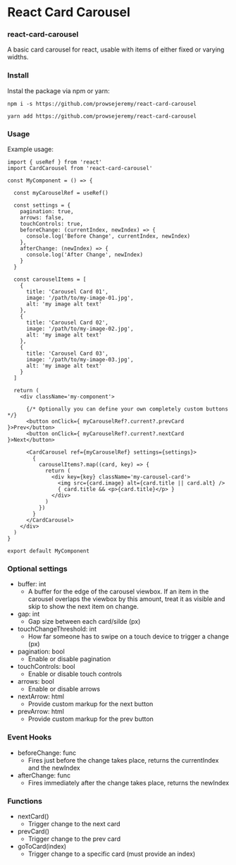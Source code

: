 # React Card Carousel
### react-card-carousel

A basic card carousel for react, usable with items of either fixed or varying widths.


### Install

Instal the package via npm or yarn:

```
npm i -s https://github.com/prowsejeremy/react-card-carousel
```

```
yarn add https://github.com/prowsejeremy/react-card-carousel
```


### Usage

Example usage:

```
import { useRef } from 'react'
import CardCarousel from 'react-card-carousel'

const MyComponent = () => {

  const myCarouselRef = useRef()

  const settings = {
    pagination: true,
    arrows: false,
    touchControls: true,
    beforeChange: (currentIndex, newIndex) => {
      console.log('Before Change', currentIndex, newIndex)
    },
    afterChange: (newIndex) => {
      console.log('After Change', newIndex)
    }
  }

  const carouselItems = [
    {
      title: 'Carousel Card 01',
      image: '/path/to/my-image-01.jpg',
      alt: 'my image alt text'
    },
    {
      title: 'Carousel Card 02',
      image: '/path/to/my-image-02.jpg',
      alt: 'my image alt text'
    },
    {
      title: 'Carousel Card 03',
      image: '/path/to/my-image-03.jpg',
      alt: 'my image alt text'
    }
  ]

  return (
    <div className='my-component'>

      {/* Optionally you can define your own completely custom buttons */}
      <button onClick={ myCarouselRef?.current?.prevCard }>Prev</button>
      <button onClick={ myCarouselRef?.current?.nextCard }>Next</button>

      <CardCarousel ref={myCarouselRef} settings={settings}>
        {
          carouselItems?.map((card, key) => {
            return (
              <div key={key} className='my-carousel-card'>
                <img src={card.image} alt={card.title || card.alt} />
                { card.title && <p>{card.title}</p> }
              </div>
            )
          })
        }
      </CardCarousel>
    </div>
  )
}

export default MyComponent
```


### Optional settings

- buffer: int
  - A buffer for the edge of the carousel viewbox. If an item in the carousel overlaps the viewbox by this amount, treat it as visible and skip to show the next item on change.
- gap: int
  - Gap size between each card/silde (px)
- touchChangeThreshold: int
  - How far someone has to swipe on a touch device to trigger a change (px)
- pagination: bool
  - Enable or disable pagination
- touchControls: bool
  - Enable or disable touch controls
- arrows: bool
  - Enable or disable arrows
- nextArrow: html
  - Provide custom markup for the next button
- prevArrow: html
  - Provide custom markup for the prev button


### Event Hooks

- beforeChange: func
  - Fires just before the change takes place, returns the currentIndex and the newIndex
- afterChange: func
  - Fires immediately after the change takes place, returns the newIndex


### Functions

- nextCard()
  - Trigger change to the next card
- prevCard()
  - Trigger change to the prev card
- goToCard(index)
  - Trigger change to a specific card (must provide an index)